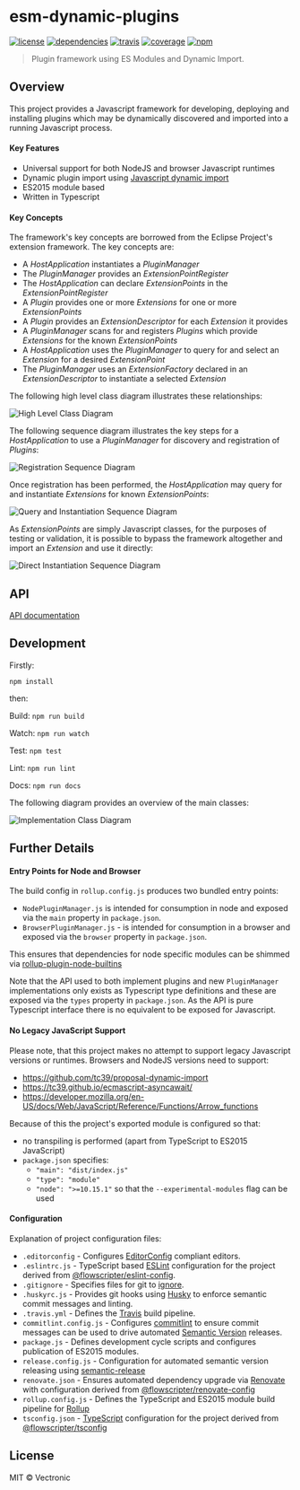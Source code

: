 # esm-dynamic-plugins
[![license](https://img.shields.io/github/license/flowscripter/esm-dynamic-plugins.svg)](https://github.com/flowscripter/esm-dynamic-plugins/blob/master/LICENSE.md)
[![dependencies](https://img.shields.io/david/flowscripter/esm-dynamic-plugins.svg)](https://david-dm.org/flowscripter/esm-dynamic-plugins)
[![travis](https://api.travis-ci.com/flowscripter/esm-dynamic-plugins.svg)](https://travis-ci.com/flowscripter/esm-dynamic-plugins)
[![coverage](https://sonarcloud.io/api/project_badges/measure?project=flowscripter_esm-dynamic-plugins&metric=coverage)](https://sonarcloud.io/dashboard?id=flowscripter_esm-dynamic-plugins)
[![npm](https://img.shields.io/npm/v/@flowscripter/esm-dynamic-plugins.svg)](https://www.npmjs.com/package/@flowscripter/esm-dynamic-plugins)

> Plugin framework using ES Modules and Dynamic Import.

## Overview

This project provides a Javascript framework for developing, deploying and installing plugins which may be dynamically 
discovered and imported into a running Javascript process. 

#### Key Features 

* Universal support for both NodeJS and browser Javascript runtimes
* Dynamic plugin import using [Javascript dynamic import](https://github.com/tc39/proposal-dynamic-import)
* ES2015 module based
* Written in Typescript

#### Key Concepts

The framework's key concepts are borrowed from the Eclipse Project's extension framework. The key concepts are:
 
* A *HostApplication* instantiates a *PluginManager* 
* The *PluginManager* provides an *ExtensionPointRegister* 
* The *HostApplication* can declare *ExtensionPoints* in the *ExtensionPointRegister*
* A *Plugin* provides one or more *Extensions* for one or more *ExtensionPoints*
* A *Plugin* provides an *ExtensionDescriptor* for each *Extension* it provides
* A *PluginManager* scans for and registers *Plugins* which provide *Extensions* for the known *ExtensionPoints*
* A *HostApplication* uses the *PluginManager* to query for and select an *Extension* for a desired *ExtensionPoint*
* The *PluginManager* uses an *ExtensionFactory* declared in an *ExtensionDescriptor* to instantiate a selected *Extension* 

The following high level class diagram illustrates these relationships:

![High Level Class Diagram](images/high_level_class_diagram.png "High Level Class Diagram")

The following sequence diagram illustrates the key steps for a *HostApplication* to use a *PluginManager* for discovery and registration of *Plugins*: 

![Registration Sequence Diagram](images/registration_sequence_diagram.png "Registration Sequence Diagram")

Once registration has been performed, the *HostApplication* may query for and instantiate *Extensions* for known *ExtensionPoints*:

![Query and Instantiation Sequence Diagram](images/query_and_instantiation_sequence_diagram.png "Query and Instantiation Sequence Diagram")

As *ExtensionPoints* are simply Javascript classes, for the purposes of testing or validation, it is 
possible to bypass the framework altogether and import an *Extension* and use it directly:
 
![Direct Instantiation Sequence Diagram](images/direct_instantiation_sequence_diagram.png "Direct Instantiation Sequence Diagram")

## API

[API documentation](https://flowscripter.github.io/esm-dynamic-plugins)

## Development

Firstly: 

```
npm install
```

then:

Build: `npm run build`

Watch: `npm run watch`

Test: `npm test`

Lint: `npm run lint`

Docs: `npm run docs`

The following diagram provides an overview of the main classes:

![Implementation Class Diagram](images/implementation_class_diagram.png "Implementation Class Diagram")

## Further Details

#### Entry Points for Node and Browser

The build config in `rollup.config.js` produces two bundled entry points:
 
* `NodePluginManager.js` is intended for consumption in node and exposed via the `main` property in `package.json`.
* `BrowserPluginManager.js` - is intended for consumption in a browser and exposed via the `browser` property in `package.json`.

This ensures that dependencies for node specific modules can be shimmed via [rollup-plugin-node-builtins](https://github.com/calvinmetcalf/rollup-plugin-node-builtins)  

Note that the API used to both implement plugins and new `PluginManager` implementations only exists as Typescript type definitions
and these are exposed via the `types` property in `package.json`. As the API is pure Typescript interface there is no equivalent
to be exposed for Javascript.

#### No Legacy JavaScript Support

Please note, that this project makes no attempt to support legacy Javascript versions or runtimes. 
Browsers and NodeJS versions need to support:

* https://github.com/tc39/proposal-dynamic-import
* https://tc39.github.io/ecmascript-asyncawait/
* https://developer.mozilla.org/en-US/docs/Web/JavaScript/Reference/Functions/Arrow_functions

Because of this the project's exported module is configured so that:
 
* no transpiling is performed (apart from TypeScript to ES2015 JavaScript)
* `package.json` specifies:
    * `"main": "dist/index.js"`
    * `"type": "module"`
    * `"node": ">=10.15.1"` so that the `--experimental-modules` flag can be used

#### Configuration

Explanation of project configuration files:

* `.editorconfig` - Configures [EditorConfig](https://editorconfig.org) compliant editors.
* `.eslintrc.js` - TypeScript based [ESLint](https://eslint.org) configuration for the project derived from [@flowscripter/eslint-config](https://www.npmjs.com/package/@flowscripter/eslint-config).
* `.gitignore` - Specifies files for git to [ignore](https://git-scm.com/docs/gitignore). 
* `.huskyrc.js` - Provides git hooks using [Husky](https://github.com/typicode/husky) to enforce semantic commit messages and linting.   
* `.travis.yml` - Defines the [Travis](https://travis-ci.com) build pipeline.
* `commitlint.config.js` - Configures [commitlint](https://conventional-changelog.github.io/commitlint) to ensure commit messages can be used to drive automated [Semantic Version](https://semver.org) releases.
* `package.js` - Defines development cycle scripts and configures publication of ES2015 modules. 
* `release.config.js` - Configuration for automated semantic version releasing using [semantic-release](https://semantic-release.gitbook.io/semantic-release/)
* `renovate.json` - Ensures automated dependency upgrade via [Renovate](https://renovatebot.com) with configuration derived from [@flowscripter/renovate-config](https://www.npmjs.com/package/@flowscripter/renovate-config)
* `rollup.config.js` - Defines the TypeScript and ES2015 module build pipeline for [Rollup](https://rollupjs.org/guide/en)
* `tsconfig.json` - [TypeScript](https://www.typescriptlang.org) configuration for the project derived from [@flowscripter/tsconfig](https://www.npmjs.com/package/@flowscripter/tsconfig)

## License

MIT © Vectronic
